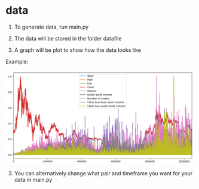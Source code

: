 # data

1. To generate data, run main.py

2. The data will be stored in the folder datafile

3. A graph will be plot to show how the data looks like

Example:

![](https://github.com/MathieuCesbron/data/blob/master/images/Capture2.PNG)

3. You can alternatively change what pair and timeframe you want for your data in main.py
